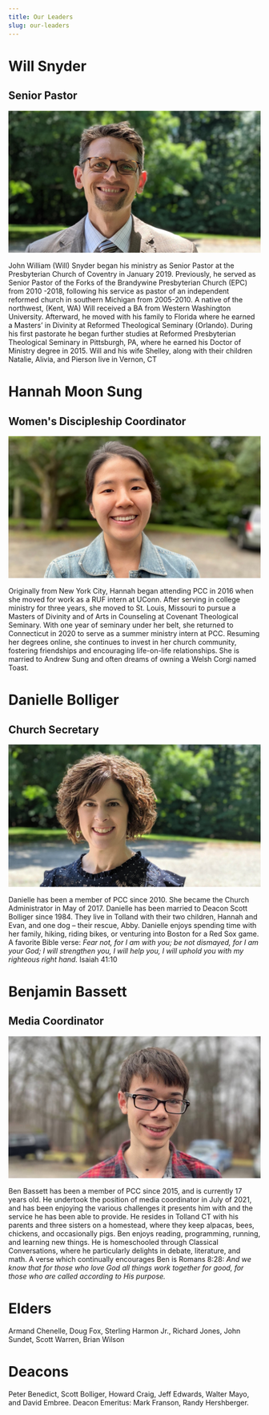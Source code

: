 ```yaml
---
title: Our Leaders
slug: our-leaders
---
```


# Will Snyder

## Senior Pastor

![Pastor Will](../images/will.jpg)

John William (Will) Snyder began his ministry as Senior Pastor at the Presbyterian Church of Coventry in January 2019. Previously, he served as Senior Pastor of the Forks of the Brandywine Presbyterian Church (EPC) from 2010 -2018, following his service as pastor of an independent reformed church in southern Michigan from 2005-2010. A native of the northwest, (Kent, WA) Will received a BA from Western Washington University. Afterward, he moved with his family to Florida where he earned a Masters’ in Divinity at Reformed Theological Seminary (Orlando). During his first pastorate he began further studies at Reformed Presbyterian Theological Seminary in Pittsburgh, PA, where he earned his Doctor of Ministry degree in 2015. Will and his wife Shelley, along with their children Natalie, Alivia, and Pierson live in Vernon, CT

# Hannah Moon Sung

## Women's Discipleship Coordinator

![Hannah Moon Sung](../images/hannahmoonsung.jpg)

Originally from New York City, Hannah began attending PCC in 2016 when she moved for work as a RUF intern at UConn. After serving in college ministry for three years, she moved to St. Louis, Missouri to pursue a Masters of Divinity and of Arts in Counseling at Covenant Theological Seminary. With one year of seminary under her belt, she returned to Connecticut in 2020 to serve as a summer ministry intern at PCC. Resuming her degrees online, she continues to invest in her church community, fostering friendships and encouraging life-on-life relationships. She is married to Andrew Sung and often dreams of owning a Welsh Corgi named Toast.

# Danielle Bolliger

## Church Secretary

![Danielle Bolliger](../images/danielle.jpg)

Danielle has been a member of PCC since 2010. She became the Church Administrator in May of 2017. Danielle has been married to Deacon Scott Bolliger since 1984. They live in Tolland with their two children, Hannah and Evan, and one dog – their rescue, Abby. Danielle enjoys spending time with her family, hiking, riding bikes, or venturing into Boston for a Red Sox game. A favorite Bible verse: _Fear not, for I am with you; be not dismayed, for I am your God; I will strengthen you, I will help you, I will uphold you with my righteous right hand._ Isaiah 41:10

# Benjamin Bassett

## Media Coordinator

![Benjamin Bassett](../images/benbassett.jpg)

Ben Bassett has been a member of PCC since 2015, and is currently 17 years old. He undertook the position of media coordinator in July of 2021, and has been enjoying the various challenges it presents him with and the service he has been able to provide. He resides in Tolland CT with his parents and three sisters on a homestead, where they keep alpacas, bees, chickens, and occasionally pigs. Ben enjoys reading, programming, running, and learning new things. He is homeschooled through Classical Conversations, where he particularly delights in debate, literature, and math. A verse which continually encourages Ben is Romans 8:28: _And we know that for those who love God all things work together for good, for those who are called according to His purpose._

# Elders

Armand Chenelle, Doug Fox, Sterling Harmon Jr., Richard Jones, John Sundet, Scott Warren, Brian Wilson

# Deacons

Peter Benedict, Scott Bolliger, Howard Craig, Jeff Edwards, Walter Mayo, and David Embree. Deacon Emeritus: Mark Franson, Randy Hershberger.
